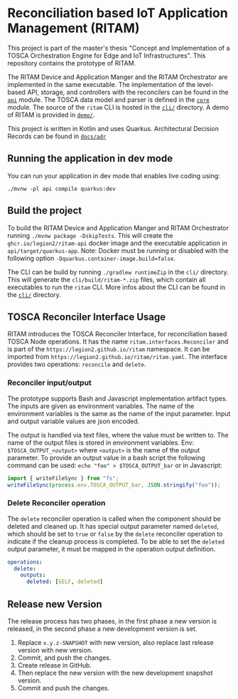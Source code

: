 # Reconciliation based IoT Application Management (RITAM)
This project is part of the master's thesis "Concept and Implementation of a TOSCA Orchestration Engine for Edge and IoT Infrastructures".
This repository contains the prototype of RITAM.

The RITAM Device and Application Manger and the RITAM Orchestrator are implemented in the same executable.
The implementation of the level-based API, storage, and controllers with the reconcilers can be found in the [`api`](api) module.
The TOSCA data model and parser is defined in the [`core`](core) module.
The source of the `ritam` CLI is hosted in the [`cli/`](cli) directory.
A demo of RITAM is provided in [`demo/`](demo).

This project is written in Kotlin and uses Quarkus.
Architectural Decision Records can be found in [`docs/adr`](docs/adr/index.md)

## Running the application in dev mode

You can run your application in dev mode that enables live coding using:
```shell script
./mvnw -pl api compile quarkus:dev
```

## Build the project

To build the RITAM Device and Application Manger and RITAM Orchestrator running `./mvnw package -DskipTests`.
This will create the `ghcr.io/legion2/ritam-api` docker image and the executable application in `api/target/quarkus-app`.
Note: Docker must be running or disabled with the following option `-Dquarkus.container-image.build=false`.

The CLI can be build by running `./gradlew runtimeZip` in the `cli/` directory.
This will generate the `cli/build/ritam-*.zip` files, which contain all executables to run the `ritam` CLI.
More infos about the CLI can be found in the [`cli/`](cli) directory.

## TOSCA Reconciler Interface Usage
RITAM introduces the TOSCA Reconciler Interface, for reconciliation based TOSCA Node operations.
It has the name `ritam.interfaces.Reconciler` and is part of the `https://legion2.github.io/ritam` namespace.
It can be imported from `https://legion2.github.io/ritam/ritam.yaml`.
The interface provides two operations: `reconcile` and `delete`.

### Reconciler input/output
The prototype supports Bash and Javascript implementation artifact types.
The inputs are given as environment variables.
The name of the environment variables is the same as the name of the input parameter.
Input and output variable values are json encoded.

The output is handled via text files, where the value must be written to.
The name of the output files is stored in environment variables.
Env: `$TOSCA_OUTPUT_<output>` where `<output>` is the name of the output parameter.
To provide an output value in a bash script the following command can be used:
`echo "foo" > $TOSCA_OUTPUT_bar`
or in Javascript:
```js
import { writeFileSync } from "fs";
writeFileSync(process.env.TOSCA_OUTPUT_bar, JSON.stringify("foo"));
```

### Delete Reconciler operation

The `delete` reconciler operation is called when the component should be deleted and cleaned up.
It has special output parameter named `deleted`, which should be set to `true` or `false` by the `delete` reconciler operation to indicate if the cleanup process is completed.
To be able to set the `deleted` output parameter, it must be mapped in the operation output definition.

```yaml
operations:
  delete:
    outputs:
      deleted: [SELF, deleted]
```

## Release new Version

The release process has two phases, in the first phase a new version is released, in the second phase a new development version is set.
1. Replace `x.y.z-SNAPSHOT` with new version, also replace last release version with new version.
2. Commit, and push the changes.
3. Create release in GitHub.
3. Then replace the new version with the new development snapshot version.
4. Commit and push the changes.
